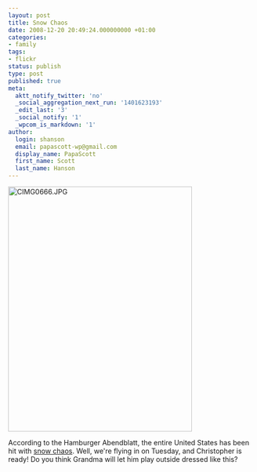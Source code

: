 ```yaml
---
layout: post
title: Snow Chaos
date: 2008-12-20 20:49:24.000000000 +01:00
categories:
- family
tags:
- flickr
status: publish
type: post
published: true
meta:
  aktt_notify_twitter: 'no'
  _social_aggregation_next_run: '1401623193'
  _edit_last: '3'
  _social_notify: '1'
  _wpcom_is_markdown: '1'
author:
  login: shanson
  email: papascott-wp@gmail.com
  display_name: PapaScott
  first_name: Scott
  last_name: Hanson
---
```

<p><a href="http://www.flickr.com/photos/51035717986@N01/3122750283" title="View 'CIMG0666.JPG' on Flickr.com"><img src="https://farm4.static.flickr.com/3263/3122750283_7b72c3dc62.jpg" alt="CIMG0666.JPG" border="0" width="375" height="500" /></a></p>
<p>According to the Hamburger Abendblatt, the entire United States has been hit with <a href="http://www.abendblatt.de/daten/2008/12/20/995028.html">snow chaos</a>. Well, we're flying in on Tuesday, and Christopher is ready! Do you think Grandma will let him play outside dressed like this?</p>
